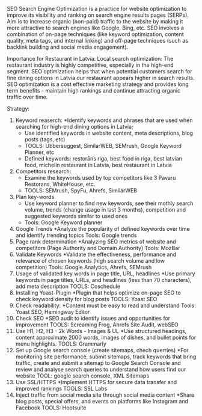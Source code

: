 SEO
Search Engine Optimization is a practice for website optimization to improve its visibility and ranking on search engine results pages (SERPs). Aim is to increase organic (non-paid) traffic to the website by making it more attractive to search engines like Google, Bing, etc. SEO involves a combination of on-page techniques (like keyword optimization, content quality, meta tags, and internal linking) and off-page techniques (such as backlink building and social media engagement).

Importance for Restaurant in Latvia:
Local search optimization: The restaurant industry is highly competitive, especially in the high-end segment. SEO optimization helps that when potential customers search for fine dining options in Latvia our restaurant appears higher in search results. SEO optimization is a cost effective marketing strategy and provides long term benefits - maintain high rankings and continue attracting organic traffic over time.

Strategy:
1. Keyword reaserch:
   *Identify keywords and phrases that are used when searching for high-end dining options in Latvia;
   * Use identified keywords in website content, meta descriptions, blog posts (tags, etc)
   * TOOLS: Ubbersuggest, SimilarWEB, SEMrush, Google Keyword Planner, etc
   * Defined keywords: restorāns riga, best food in riga, best latvian food, michelin restaurant in Latvia, best restaurant in Latvia
2. Competitors research:
   * Examine the keywords used by top competitors like 3 Pavaru Restorans, WhiteHouse, etc.
   * TOOLS: SEMrush, SpyFu, Ahrefs, SimilarWEB
3. Plan key-words
   * Use keyword planner to find new keywords, see their mothly search volume, trends (change usage in last 3 months), competition and suggested keywords similar to used ones
   * Tools: Google Keyword planner
4. Google Trends
   *Analyze the popularity of defined keywords over time and identify trending topics
   Tools: Google trends
6. Page rank determination
   *Analyzing SEO metrics of website and competitors (Page Authority and Domain Authority)
   Tools: MozBar
7. Validate Keywords 
   *Validate the effectiveness, performance and relevance of chosen keywords (high search volume and low competition)
   Tools: Google Analytics, Ahrefs, SEMrush
8. Usage of validated key words in page title, URL, headlines
   *Use primary keywords in page titles, URLs, and headlines  (less than 70 characters), add meta description
   TOOLS: Coschedule
9.  Installing Yoast-Plugin
    *Plugin that helps optimize on-page SEO to check keyword density for blog posts
    TOOLS: Yoast SEO
10. Check readability:
    *Content must be easy to read and understand
    Tools: Yoast SEO, Hemingway Editor
11. Check SEO
    *SEO audit to identify issues and opportunities for improvement
    TOOLS: Screaming Frog, Ahrefs Site Audit, webSEO
12. Use H1, H2, H3 - 2k Words - Images & UL
    *Use structured headings, content approximate 2000 words, images of dishes, and bullet points for menu highlights.
    TOOLS: Grammarly
13. Set up Google search console (create sitemaps, chech querries)
    *For monitoring site performance, submit sitemaps, track keywords that bring traffic, create and submit a sitemap to Google Search Console and review and analyse search queries to understand how users find our website
    TOOL: google search console, XML Sitemaps
14. Use SSL/HTTPS
    *Implement HTTPS for secure data transfer and improved rankings
    TOOLS: SSL Labs
15. Inject traffic from social media site through social media content
    *Share blog posts, special offers, and events on platforms like Instagram and Facebook
    TOOLS: Hootsuite

